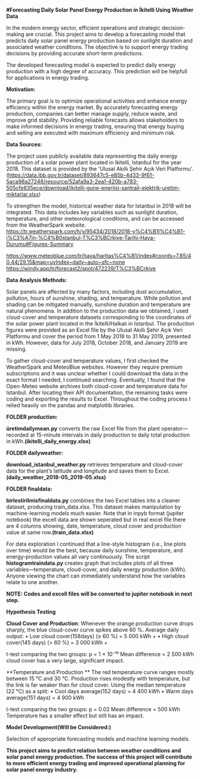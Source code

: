 **#Forecasting Daily Solar Panel Energy Production in İkitelli Using Weather Data**


In the modern energy sector, efficient operations and strategic decision-making are crucial. This project aims to develop a forecasting model that predicts daily solar panel energy production based on sunlight duration and associated weather conditions. The objective is to support energy trading decisions by providing accurate short-term predictions.

The developed forecasting model is expected to predict daily energy production with a high degree of accuracy. This prediction will be helpfull for applications in energy trading.

**Motivation:**

The primary goal is to optimize operational activities and enhance energy efficiency within the energy market. By accurately forecasting energy production, companies can better manage supply, reduce waste, and improve grid stability. 
Providing reliable forecasts allows stakeholders to make informed decisions in energy trading, ensuring that energy buying and selling are executed with maximum efficiency and minimum risk.

**Data Sources:**

The project uses publicly available data representing the daily energy production of a solar power plant located in Ikitelli, Istanbul for the year 2018. This dataset is provided by the 'Ulusal Akıllı Şehir Açık Veri Platformu'.
(https://data.ibb.gov.tr/dataset/893647c5-e85b-4d33-9f61-5aca98a27248/resource/52afa9a3-2ea1-420b-a783-505cfe635ece/download/ikitelli-gune-enerjisi-santrali-elektrik-uretim-miktarlar.xlsx)

To strengthen the model, historical weather data for Istanbul in 2018 will be integrated. This data includes key variables such as sunlight duration, temperature, and other meteorological conditions, and can be accessed from the WeatherSpark website.
https://tr.weatherspark.com/h/y/95434/2018/2018-y%C4%B1l%C4%B1-i%C3%A7in-%C4%B0stanbul-T%C3%BCrkiye-Tarihi-Hava-Durumu#Figures-Summary

https://www.meteoblue.com/tr/hava/haritas%C4%B1/index#coords=7.85/40.44/29.15&map=uvIndex~daily~auto~sfc~none
https://windy.app/tr/forecast2/spot/472239/T%C3%BCrkiye

**Data Analysis Methods:**

Solar panels are affected by many factors, including dust accumulation, pollution, hours of sunshine, shading, and temperature. While pollution and shading can be mitigated manually, sunshine duration and temperature are natural phenomena. In addition to the production data we obtained, I used cloud-cover and temperature datasets corresponding to the coordinates of the solar power plant located in the İkitelli/Halkalı  in Istanbul. The production figures were provided as an Excel file by the Ulusal Akıllı Şehir Açık Veri Platformu and cover the period from 1 May 2018 to 31 May 2019, presented in kWh. However, data for July 2018, October 2018, and January 2019 are missing.

To gather cloud-cover and temperature values, I first checked the WeatherSpark and MeteoBlue websites. However they require premium subscriptions and it was unclear whether I could download the data in the exact format I needed, I continued searching. Eventually, I found that the Open-Meteo website archives both cloud-cover and temperature data for Istanbul. After locating their API documentation, the remaining tasks were coding and exporting the results to Excel. Throughout the coding process I relied heavily on the pandas and matplotlib libraries.

**FOLDER production:**


**üretimdailymean.py** converts the raw Excel file from the plant operator—recorded at 15-minute intervals in daily production to daily total production in kWh.**(ikitelli_daily_energy.xlsx)**


**FOLDER dailyweather:**


**download_istanbul_weather.py** retrieves temperature and cloud-cover data for the plant’s latitude and longitude and saves them to Excel.**(daily_weather_2018-05_2019-05.xlsx)**

**FOLDER finaldata:**


**birlestirilmisfinaldata.py** combines the two Excel tables into a cleaner dataset, producing train_data.xlsx. This dataset makes manipulation by machine-learning models much easier. Note that in inpyb format (jupiter notebook) the excell data are shown seperated but in real excel file there are 4 columns showing, date, temperature, cloud cover and production value at same row.**(train_data.xlsx)**

For data exploration I continued that a line-style histogram (i.e., line plots over time) would be the best, because daily sunshine, temperature, and energy-production values all vary continuously. The script **histogramtraindata.py** creates graph that includes plots of all three variables—temperature, cloud-cover, and daily energy production (kWh). Anyone viewing the chart can immediately understand how the variables relate to one another.

**NOTE: Codes and excell files will be converted to jupiter notebook in next step.**

**Hypothesis Testing**

**Cloud Cover and Production**: Whenever the orange production curve drops sharply, the blue cloud-cover curve spikes above 60 %. 
Average daily output:
• Low cloud cover(158days) (≤ 60 %) = 5 000 kWh +
• High cloud cover(145 days) (> 60 %) = 3 000 kWh +

 t-test comparing the two groups: p = 1 × 10⁻¹⁰
 Mean difference = 2 500 kWh
 cloud cover has a very large, significant impact.

**Temperature and Production **
The red temperature curve ranges mostly between 15 °C and 30 °C. Production rises modestly with temperature, but the link is far weaker than for cloud cover.
Using the median temperature (22 °C) as a split:
• Cool days average(152 days) = 4 400 kWh
• Warm days average(151 days) = 4 900 kWh

t-test comparing the two groups: p = 0.02
Mean difference = 500 kWh
Temperature has a smaller effect but still has an impact.

**Model Development(Will be Considered:)**

Selection of appropriate forecasting models and machine learning models.


**This project aims to predict relation between weather conditions and solar panel energy production. The success of this project will contribute to more efficient energy trading and improved operational planning for solar panel energy industry.**



